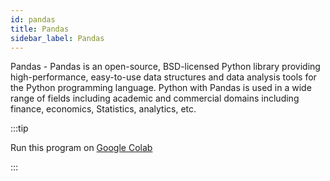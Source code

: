 ```yaml
---
id: pandas
title: Pandas
sidebar_label: Pandas
---
```


Pandas - Pandas is an open-source, BSD-licensed Python library providing high-performance, easy-to-use data structures and data analysis tools for the Python programming language. Python with Pandas is used in a wide range of fields including academic and commercial domains including finance, economics, Statistics, analytics, etc.

:::tip

Run this program on <a href='https://colab.research.google.com/drive/1rvQerm8Q6n11L-lrQdEQX8NDfwsIG98W?usp=sharing'>Google Colab</a>

:::